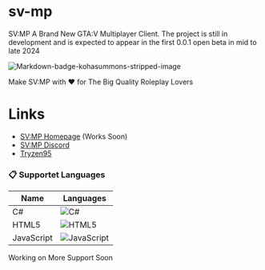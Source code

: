 # sv-mp
SV:MP A Brand New GTA:V Multiplayer Client. The project is still in development and is expected to appear in the first 0.0.1 open beta in mid to late 2024

![Markdown-badge-kohasummons-stripped-image](https://cdn.discordapp.com/attachments/1138798128510799943/1187467559885344879/X.png?ex=6596fe58&is=65848958&hm=fc63f7e72206e4e486dc74b896b4eba19b563269dbadde2db238176e00682343&)

Make SV:MP with ❤️ for The Big Quality Roleplay Lovers

# Links
- [SV:MP Homepage](https://sv-mp.de/) (Works Soon)
- [SV:MP Discord](https://discord.gg/FvpvjB3sxG) 
- [Tryzen95](https://twitch.tv/tryzen95/)
                                                
### 📋 Supportet Languages
| Name             | Languages                                                                                                                                                                                                                                   
| -------------    | --------------------------------------------------------------------------------------------------------------------------------            
| C#               | ![C#](https://img.shields.io/badge/c%23-%23239120.svg?style=for-the-badge&logo=c-sharp&logoColor=white)                                      
| HTML5            | ![HTML5](https://img.shields.io/badge/html5-%23E34F26.svg?style=for-the-badge&logo=html5&logoColor=white)                                   
| JavaScript       | ![JavaScript](https://img.shields.io/badge/javascript-%23323330.svg?style=for-the-badge&logo=javascript&logoColor=%23F7DF1E)        

Working on More Support Soon
